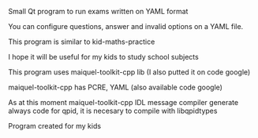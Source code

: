 Small Qt program to run exams written on YAML format

You can configure questions, answer and invalid options on a YAML file.

This program is similar to kid-maths-practice

I hope it will be useful for my kids to study school subjects

This program uses maiquel-toolkit-cpp lib (I also putted it on code google)

maiquel-toolkit-cpp has PCRE, YAML (also available code google)

As at this moment maiquel-toolkit-cpp IDL message compiler generate always code for qpid, it is necesary to compile with libqpidtypes


Program created for my kids